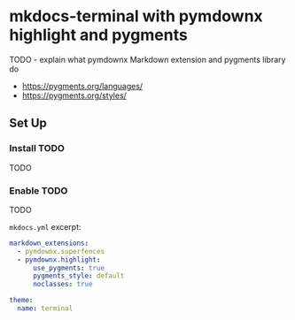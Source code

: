 # mkdocs-terminal with pymdownx highlight and pygments

TODO - explain what pymdownx Markdown extension and pygments library do

- https://pygments.org/languages/
- https://pygments.org/styles/

## Set Up
### Install TODO

TODO

### Enable TODO

TODO


`mkdocs.yml` excerpt:

```yaml
markdown_extensions:
  - pymdownx.superfences
  - pymdownx.highlight:
      use_pygments: true
      pygments_style: default
      noclasses: true

theme:
  name: terminal
```
